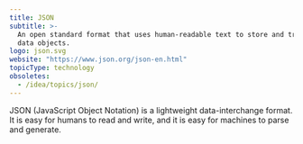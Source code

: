 ```yaml
---
title: JSON
subtitle: >-
  An open standard format that uses human-readable text to store and transmit
  data objects.
logo: json.svg
website: "https://www.json.org/json-en.html"
topicType: technology
obsoletes:
  - /idea/topics/json/
---
```


JSON (JavaScript Object Notation) is a lightweight data-interchange format. It is easy for humans to read and write, and it is easy for machines to parse and generate.
